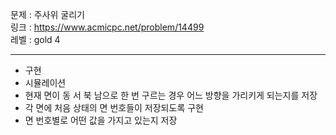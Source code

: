 문제 : 주사위 굴리기
<br>
링크 : https://www.acmicpc.net/problem/14499
<br>
레벨 : gold 4

---

- 구현
- 시뮬레이션
- 현재 면이 동 서 북 남으로 한 번 구르는 경우 어느 방향을 가리키게 되는지를 저장
- 각 면에 처음 상태의 면 번호들이 저장되도록 구현
- 면 번호별로 어떤 값을 가지고 있는지 저장